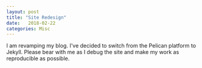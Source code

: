 ```yaml
---
layout: post
title: "Site Redesign"
date:   2018-02-22
categories: Misc
---
```


I am revamping my blog. I've decided to switch from the Pelican platform to Jekyll. Please bear with me as I debug the site and make my work as reproducible as possible.